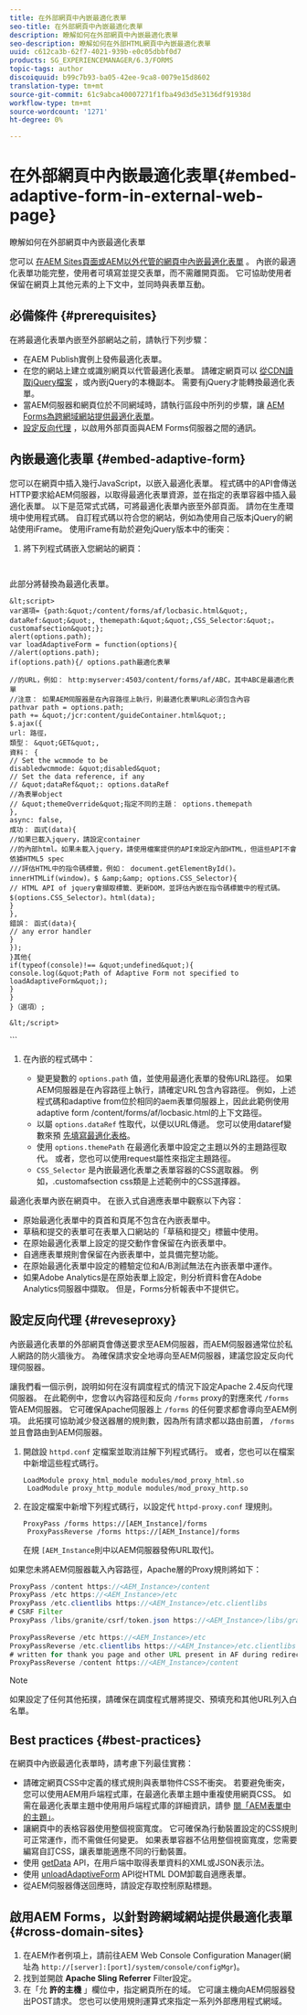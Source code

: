 ```yaml
---
title: 在外部網頁中內嵌最適化表單
seo-title: 在外部網頁中內嵌最適化表單
description: 瞭解如何在外部網頁中內嵌最適化表單
seo-description: 瞭解如何在外部HTML網頁中內嵌最適化表單
uuid: c612ca3b-62f7-4021-939b-e0c05dbbf0d7
products: SG_EXPERIENCEMANAGER/6.3/FORMS
topic-tags: author
discoiquuid: b99c7b93-ba05-42ee-9ca8-0079e15d8602
translation-type: tm+mt
source-git-commit: 61c9abca40007271f1fba49d3d5e3136df91938d
workflow-type: tm+mt
source-wordcount: '1271'
ht-degree: 0%

---
```



# 在外部網頁中內嵌最適化表單{#embed-adaptive-form-in-external-web-page}

瞭解如何在外部網頁中內嵌最適化表單

您可以 [在AEM Sites頁面或AEM以外代管的網頁中內嵌最適化表單](/help/forms/using/embed-adaptive-form-aem-sites.md) 。 內嵌的最適化表單功能完整，使用者可填寫並提交表單，而不需離開頁面。 它可協助使用者保留在網頁上其他元素的上下文中，並同時與表單互動。

## 必備條件 {#prerequisites}

在將最適化表單內嵌至外部網站之前，請執行下列步驟：

* 在AEM Publish實例上發佈最適化表單。
* 在您的網站上建立或識別網頁以代管最適化表單。 請確定網頁可以 [從CDN讀取jQuery檔案](https://ajax.googleapis.com/ajax/libs/jquery/3.3.1/jquery.min.js) ，或內嵌jQuery的本機副本。 需要有jQuery才能轉換最適化表單。
* 當AEM伺服器和網頁位於不同網域時，請執行區段中所列的步驟，讓 [AEM Forms為跨網域網站提供最適化表單](#cross-domain-sites)。
* [設定反向代理](#reveseproxy) ，以啟用外部頁面與AEM Forms伺服器之間的通訊。

## 內嵌最適化表單 {#embed-adaptive-form}

您可以在網頁中插入幾行JavaScript，以嵌入最適化表單。 程式碼中的API會傳送HTTP要求給AEM伺服器，以取得最適化表單資源，並在指定的表單容器中插入最適化表單。 以下是范常式式碼，可將最適化表單內嵌至外部頁面。 請勿在生產環境中使用程式碼。 自訂程式碼以符合您的網站，例如為使用自己版本jQuery的網站使用iFrame。 使用iFrame有助於避免jQuery版本中的衝突：


1. 將下列程式碼嵌入您網站的網頁：

   ```
   
   
<!doctype html>
<html>
  <head><meta http-equiv="Content-Type" content="text/html; charset=UTF-8">
    <title>這是網頁的標題！</title>
    <script src="https://ajax.googleapis.com/ajax/libs/jquery/3.3.1/jquery.min.js"></script>
  </head>
  <body>
  <div class="customafsection"/>
    <p>此部分將替換為最適化表單。</p>


    &lt;script>
    var選項= {path:&quot;/content/forms/af/locbasic.html&quot;, dataRef:&quot;&quot;, themepath:&quot;&quot;,CSS_Selector:&quot;。customafsection&quot;};
    alert(options.path);
    var loadAdaptiveForm = function(options){
    //alert(options.path);
    if(options.path){/ options.path最適化表單
    
    //的URL，例如： http:myserver:4503/content/forms/af/ABC，其中ABC是最適化表單
    //注意： 如果AEM伺服器是在內容路徑上執行，則最適化表單URL必須包含內容
    pathvar path = options.path;
    path += &quot;/jcr:content/guideContainer.html&quot;;
    $.ajax({
    url: 路徑，
    類型： &quot;GET&quot;,
    資料： {
    // Set the wcmmode to be
    disabledwcmmode: &quot;disabled&quot;
    // Set the data reference, if any
    // &quot;dataRef&quot;: options.dataRef
    //為表單object
    // &quot;themeOverride&quot;指定不同的主題： options.themepath
    },
    async: false,
    成功： 函式(data){
    //如果已載入jquery，請設定container
    //的內部html。如果未載入jquery，請使用檔案提供的API來設定內部HTML，但這些API不會依據HTML5 spec
    ///評估HTML中的指令碼標籤，例如： document.getElementById()。
    innerHTMLif(window)。$ &amp;&amp; options.CSS_Selector){
    // HTML API of jquery會擷取標籤、更新DOM，並評估內嵌在指令碼標籤中的程式碼。
    $(options.CSS_Selector)。html(data);
    }
    },
    錯誤： 函式(data){
    // any error handler
    }
    });
    }其他{
    if(typeof(console)!== &quot;undefined&quot;){
    console.log(&quot;Path of Adaptive Form not specified to loadAdaptiveForm&quot;);
    }
    }
    }（選項）;
    
    &lt;/script>
</body>
</html>
   ```

1. 在內嵌的程式碼中：

   * 變更變數的 `options.path` 值，並使用最適化表單的發佈URL路徑。 如果AEM伺服器是在內容路徑上執行，請確定URL包含內容路徑。 例如，上述程式碼和adaptive from位於相同的aem表單伺服器上，因此此範例使用adaptive form /content/forms/af/locbasic.html的上下文路徑。
   * 以屬 `options.dataRef` 性取代，以便以URL傳遞。 您可以使用dataref變數來預 [先填寫最適化表格](/help/forms/using/prepopulate-adaptive-form-fields.md)。
   * 使用 `options.themePath` 在最適化表單中設定之主題以外的主題路徑取代。 或者，您也可以使用request屬性來指定主題路徑。
   * `CSS_Selector` 是內嵌最適化表單之表單容器的CSS選取器。 例如，.customafsection css類是上述範例中的CSS選擇器。

最適化表單內嵌在網頁中。 在嵌入式自適應表單中觀察以下內容：

* 原始最適化表單中的頁首和頁尾不包含在內嵌表單中。
* 草稿和提交的表單可在表單入口網站的「草稿和提交」標籤中使用。
* 在原始最適化表單上設定的提交動作會保留在內嵌表單中。
* 自適應表單規則會保留在內嵌表單中，並具備完整功能。
* 在原始最適化表單中設定的體驗定位和A/B測試無法在內嵌表單中運作。
* 如果Adobe Analytics是在原始表單上設定，則分析資料會在Adobe Analytics伺服器中擷取。 但是，Forms分析報表中不提供它。

## 設定反向代理  {#reveseproxy}

內嵌最適化表單的外部網頁會傳送要求至AEM伺服器，而AEM伺服器通常位於私人網路的防火牆後方。 為確保請求安全地導向至AEM伺服器，建議您設定反向代理伺服器。

讓我們看一個示例，說明如何在沒有調度程式的情況下設定Apache 2.4反向代理伺服器。 在此範例中，您會以內容路徑和反向 `/forms` proxy的對應來代 `/forms` 管AEM伺服器。 它可確保Apache伺服器上 `/forms` 的任何要求都會導向至AEM例項。 此拓撲可協助減少發送器層的規則數，因為所有請求都以路由前置， `/forms` 並且會路由到AEM伺服器。

1. 開啟設 `httpd.conf` 定檔案並取消註解下列程式碼行。 或者，您也可以在檔案中新增這些程式碼行。

   ```
   LoadModule proxy_html_module modules/mod_proxy_html.so 
    LoadModule proxy_http_module modules/mod_proxy_http.so
   ```

1. 在設定檔案中新增下列程式碼行，以設定代 `httpd-proxy.conf` 理規則。

   ```
   ProxyPass /forms https://[AEM_Instance]/forms 
    ProxyPassReverse /forms https://[AEM_Instance]/forms
   ```

   在規 `[AEM_Instance`則中以AEM伺服器發佈URL取代]。

如果您未將AEM伺服器載入內容路徑，Apache層的Proxy規則將如下：

```java
ProxyPass /content https://<AEM_Instance>/content
ProxyPass /etc https://<AEM_Instance>/etc
ProxyPass /etc.clientlibs https://<AEM_Instance>/etc.clientlibs
# CSRF Filter
ProxyPass /libs/granite/csrf/token.json https://<AEM_Instance>/libs/granite/csrf/token.json
  
ProxyPassReverse /etc https://<AEM_Instance>/etc
ProxyPassReverse /etc.clientlibs https://<AEM_Instance>/etc.clientlibs
# written for thank you page and other URL present in AF during redirect
ProxyPassReverse /content https://<AEM_Instance>/content
```

>[!NOTE]
>
>如果設定了任何其他拓撲，請確保在調度程式層將提交、預填充和其他URL列入白名單。

## Best practices {#best-practices}

在網頁中內嵌最適化表單時，請考慮下列最佳實務：

* 請確定網頁CSS中定義的樣式規則與表單物件CSS不衝突。 若要避免衝突，您可以使用AEM用戶端程式庫，在最適化表單主題中重複使用網頁CSS。 如需在最適化表單主題中使用用戶端程式庫的詳細資訊，請參 [閱「AEM表單中的主題」](/help/forms/using/themes.md)。
* 讓網頁中的表格容器使用整個視窗寬度。 它可確保為行動裝置設定的CSS規則可正常運作，而不需做任何變更。 如果表單容器不佔用整個視窗寬度，您需要編寫自訂CSS，讓表單能適應不同的行動裝置。
* 使用 [getData](https://helpx.adobe.com/experience-manager/6-4/forms/javascript-api/GuideBridge.html) API，在用戶端中取得表單資料的XML或JSON表示法。
* 使用 [unloadAdaptiveForm](https://helpx.adobe.com/experience-manager/6-4/forms/javascript-api/GuideBridge.html) API從HTML DOM卸載自適應表單。
* 從AEM伺服器傳送回應時，請設定存取控制原點標題。

## 啟用AEM Forms，以針對跨網域網站提供最適化表單  {#cross-domain-sites}

1. 在AEM作者例項上，請前往AEM Web Console Configuration Manager(網址為 `http://[server]:[port]/system/console/configMgr`)。
1. 找到並開啟 **Apache Sling Referrer** Filter設定。
1. 在「允 **許的主機** 」欄位中，指定網頁所在的域。 它可讓主機向AEM伺服器發出POST請求。 您也可以使用規則運算式來指定一系列外部應用程式網域。